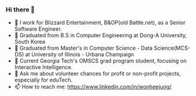 ### Hi there 👋

- 🔭 I work for Blizzard Entertainment, B&OP(old Battle.net), as a Senior Software Engineer.
- 🌱 Graduated from B.S in Computer Engineering at Dong-A University, South Korea
- 🌱 Graduated from Master's in Computer Science - Data Science(MCS-DS) at University of Illinois - Urbana Champaign
- 🌱 Current Georgia Tech's OMSCS grad program student, focusing on Interactive Intelligence.
- 💬 Ask me about volunteer chances for profit or non-profit projects, especially for eduTech.
- 📫 How to reach me: https://www.linkedin.com/in/wonheejung/ 


